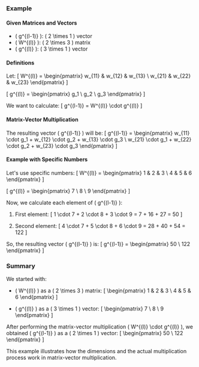 ### Example

#### Given Matrices and Vectors

- \( g^{(l-1)} \): \( 2 \times 1 \) vector
- \( W^{(l)} \): \( 2 \times 3 \) matrix
- \( g^{(l)} \): \( 3 \times 1 \) vector

#### Definitions

Let:
\[ W^{(l)} = \begin{pmatrix}
w_{11} & w_{12} & w_{13} \\
w_{21} & w_{22} & w_{23}
\end{pmatrix} \]

\[ g^{(l)} = \begin{pmatrix}
g_1 \\
g_2 \\
g_3
\end{pmatrix} \]

We want to calculate:
\[ g^{(l-1)} = W^{(l)} \cdot g^{(l)} \]

#### Matrix-Vector Multiplication

The resulting vector \( g^{(l-1)} \) will be:
\[ g^{(l-1)} = \begin{pmatrix}
w_{11} \cdot g_1 + w_{12} \cdot g_2 + w_{13} \cdot g_3 \\
w_{21} \cdot g_1 + w_{22} \cdot g_2 + w_{23} \cdot g_3
\end{pmatrix} \]

#### Example with Specific Numbers

Let's use specific numbers:
\[ W^{(l)} = \begin{pmatrix}
1 & 2 & 3 \\
4 & 5 & 6
\end{pmatrix} \]

\[ g^{(l)} = \begin{pmatrix}
7 \\
8 \\
9
\end{pmatrix} \]

Now, we calculate each element of \( g^{(l-1)} \):

1. First element:
\[ 1 \cdot 7 + 2 \cdot 8 + 3 \cdot 9 = 7 + 16 + 27 = 50 \]

2. Second element:
\[ 4 \cdot 7 + 5 \cdot 8 + 6 \cdot 9 = 28 + 40 + 54 = 122 \]

So, the resulting vector \( g^{(l-1)} \) is:
\[ g^{(l-1)} = \begin{pmatrix}
50 \\
122
\end{pmatrix} \]

### Summary

We started with:

- \( W^{(l)} \) as a \( 2 \times 3 \) matrix:
\[ \begin{pmatrix}
1 & 2 & 3 \\
4 & 5 & 6
\end{pmatrix} \]

- \( g^{(l)} \) as a \( 3 \times 1 \) vector:
\[ \begin{pmatrix}
7 \\
8 \\
9
\end{pmatrix} \]

After performing the matrix-vector multiplication \( W^{(l)} \cdot g^{(l)} \), we obtained \( g^{(l-1)} \) as a \( 2 \times 1 \) vector:
\[ \begin{pmatrix}
50 \\
122
\end{pmatrix} \]

This example illustrates how the dimensions and the actual multiplication process work in matrix-vector multiplication.
